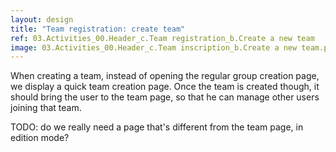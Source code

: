 ```yaml
---
layout: design
title: "Team registration: create team"
ref: 03.Activities_00.Header_c.Team registration_b.Create a new team
image: 03.Activities_00.Header_c.Team inscription_b.Create a new team.png
---
```


When creating a team, instead of opening the regular group creation page, we display a quick team creation page. Once the team is created though, it should bring the user to the team page, so that he can manage other users joining that team.

TODO: do we really need a page that's different from the team page, in edition mode?